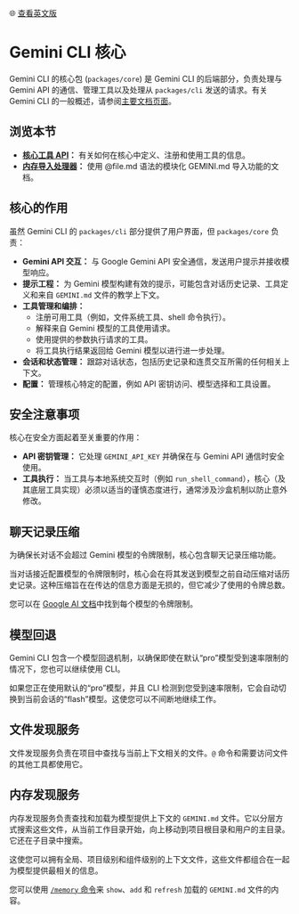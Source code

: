 🌐 [查看英文版](../../../../docs/core/index.md)

# Gemini CLI 核心

Gemini CLI 的核心包 (`packages/core`) 是 Gemini CLI 的后端部分，负责处理与 Gemini API 的通信、管理工具以及处理从 `packages/cli` 发送的请求。有关 Gemini CLI 的一般概述，请参阅[主要文档页面](../index.md)。

## 浏览本节

- **[核心工具 API](./tools-api.md)：** 有关如何在核心中定义、注册和使用工具的信息。
- **[内存导入处理器](./memport.md)：** 使用 @file.md 语法的模块化 GEMINI.md 导入功能的文档。

## 核心的作用

虽然 Gemini CLI 的 `packages/cli` 部分提供了用户界面，但 `packages/core` 负责：

- **Gemini API 交互：** 与 Google Gemini API 安全通信，发送用户提示并接收模型响应。
- **提示工程：** 为 Gemini 模型构建有效的提示，可能包含对话历史记录、工具定义和来自 `GEMINI.md` 文件的教学上下文。
- **工具管理和编排：**
  - 注册可用工具（例如，文件系统工具、shell 命令执行）。
  - 解释来自 Gemini 模型的工具使用请求。
  - 使用提供的参数执行请求的工具。
  - 将工具执行结果返回给 Gemini 模型以进行进一步处理。
- **会话和状态管理：** 跟踪对话状态，包括历史记录和连贯交互所需的任何相关上下文。
- **配置：** 管理核心特定的配置，例如 API 密钥访问、模型选择和工具设置。

## 安全注意事项

核心在安全方面起着至关重要的作用：

- **API 密钥管理：** 它处理 `GEMINI_API_KEY` 并确保在与 Gemini API 通信时安全使用。
- **工具执行：** 当工具与本地系统交互时（例如 `run_shell_command`），核心（及其底层工具实现）必须以适当的谨慎态度进行，通常涉及沙盒机制以防止意外修改。

## 聊天记录压缩

为确保长对话不会超过 Gemini 模型的令牌限制，核心包含聊天记录压缩功能。

当对话接近配置模型的令牌限制时，核心会在将其发送到模型之前自动压缩对话历史记录。这种压缩旨在在传达的信息方面是无损的，但它减少了使用的令牌总数。

您可以在 [Google AI 文档](https://ai.google.dev/gemini-api/docs/models)中找到每个模型的令牌限制。

## 模型回退

Gemini CLI 包含一个模型回退机制，以确保即使在默认“pro”模型受到速率限制的情况下，您也可以继续使用 CLI。

如果您正在使用默认的“pro”模型，并且 CLI 检测到您受到速率限制，它会自动切换到当前会话的“flash”模型。这使您可以不间断地继续工作。

## 文件发现服务

文件发现服务负责在项目中查找与当前上下文相关的文件。`@` 命令和需要访问文件的其他工具都使用它。

## 内存发现服务

内存发现服务负责查找和加载为模型提供上下文的 `GEMINI.md` 文件。它以分层方式搜索这些文件，从当前工作目录开始，向上移动到项目根目录和用户的主目录。它还在子目录中搜索。

这使您可以拥有全局、项目级别和组件级别的上下文文件，这些文件都组合在一起为模型提供最相关的信息。

您可以使用 [`/memory` 命令](../cli/commands.md)来 `show`、`add` 和 `refresh` 加载的 `GEMINI.md` 文件的内容。